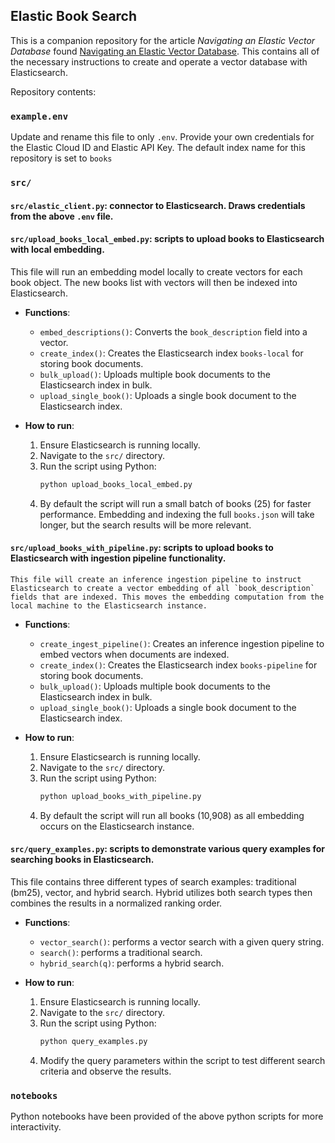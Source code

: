 ## Elastic Book Search
This is a companion repository for the article *Navigating an Elastic Vector Database* found [Navigating an Elastic Vector Database](). This contains all of the necessary instructions to create and operate a vector database with Elasticsearch.

Repository contents:

### `example.env`
Update and rename this file to only `.env`. Provide your own credentials for the Elastic Cloud ID and Elastic API Key. The default index name for this repository is set to `books`

### `src/`

#### `src/elastic_client.py`: connector to Elasticsearch. Draws credentials from the above `.env` file.

#### `src/upload_books_local_embed.py`: scripts to upload books to Elasticsearch with local embedding.
  This file will run an embedding model locally to create vectors for each book object. The new books list with vectors will then be indexed into Elasticsearch.

  - **Functions**:
    - `embed_descriptions()`: Converts the `book_description` field into a vector.
    - `create_index()`: Creates the Elasticsearch index `books-local` for storing book documents.
    - `bulk_upload()`: Uploads multiple book documents to the Elasticsearch index in bulk.
    - `upload_single_book()`: Uploads a single book document to the Elasticsearch index.

  - **How to run**:
    1. Ensure Elasticsearch is running locally.
    2. Navigate to the `src/` directory.
    3. Run the script using Python:
       ```sh
       python upload_books_local_embed.py
       ```
    4. By default the script will run a small batch of books (25) for faster performance. Embedding and indexing the full `books.json` will take longer, but the search results will be more relevant. 

#### `src/upload_books_with_pipeline.py`: scripts to upload books to Elasticsearch with ingestion pipeline functionality.
    This file will create an inference ingestion pipeline to instruct Elasticsearch to create a vector embedding of all `book_description` fields that are indexed. This moves the embedding computation from the local machine to the Elasticsearch instance.
- **Functions**:
  - `create_ingest_pipeline()`: Creates an inference ingestion pipeline to embed vectors when documents are indexed.
  - `create_index()`: Creates the Elasticsearch index `books-pipeline` for storing book documents.
  - `bulk_upload()`: Uploads multiple book documents to the Elasticsearch index in bulk.
  - `upload_single_book()`: Uploads a single book document to the Elasticsearch index.

- **How to run**:
  1. Ensure Elasticsearch is running locally.
  2. Navigate to the `src/` directory.
  3. Run the script using Python:
     ```sh
     python upload_books_with_pipeline.py
     ```
  4. By default the script will run all books (10,908) as all embedding occurs on the Elasticsearch instance.


#### `src/query_examples.py`: scripts to demonstrate various query examples for searching books in Elasticsearch.
  This file contains three different types of search examples: traditional (bm25), vector, and hybrid search. Hybrid utilizes both search types then combines the results in a normalized ranking order.

  - **Functions**:
    - `vector_search()`: performs a vector search with a given query string.
    - `search()`: performs a traditional search.
    - `hybrid_search(q)`: performs a hybrid search.


  - **How to run**:
    1. Ensure Elasticsearch is running locally.
    2. Navigate to the `src/` directory.
    3. Run the script using Python:
        ```sh
        python query_examples.py
        ```
    4. Modify the query parameters within the script to test different search criteria and observe the results.

### `notebooks`
Python notebooks have been provided of the above python scripts for more interactivity.